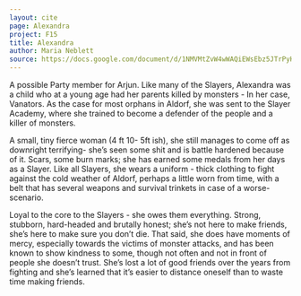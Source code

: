 ```yaml
---
layout: cite
page: Alexandra
project: F15
title: Alexandra
author: Maria Neblett
source: https://docs.google.com/document/d/1NMVMtZvW4wWAQiEWsEbz5JTrPyHgKU9KS8RNLc1lGoE/edit?usp=sharing
---
```

A possible Party member for Arjun. Like many of the Slayers, Alexandra was a child who at a young age had her parents killed by monsters - In her case, Vanators. As the case for most orphans in Aldorf, she was sent to the Slayer Academy, where she trained to become a defender of the people and a killer of monsters.

A small, tiny fierce woman (4 ft 10- 5ft ish), she still manages to come off as downright terrifying- she’s seen some shit and is battle hardened because of it. Scars, some burn marks; she has earned some medals from her days as a Slayer. Like all Slayers, she wears a uniform - thick clothing to fight against the cold weather of Aldorf, perhaps a little worn from time, with a belt that has several weapons and survival trinkets in case of a worse-scenario.

Loyal to the core to the Slayers - she owes them everything. Strong, stubborn, hard-headed and brutally honest; she’s not here to make friends, she’s here to make sure you don’t die. That said, she does have moments of mercy, especially towards the victims of monster attacks, and has been known to show kindness to some, though not often and not in front of people she doesn’t trust. She’s lost a lot of good friends over the years from fighting and she’s learned that it’s easier to distance oneself than to waste time making friends.
